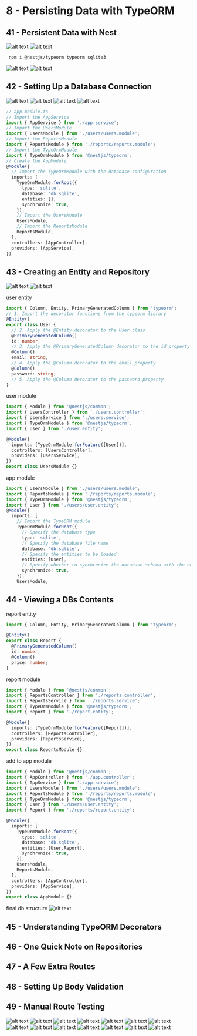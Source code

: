 # 8 - Persisting Data with TypeORM

## 41 - Persistent Data with Nest

![alt text](./Assets/images/set-01/76.png)
![alt text](./Assets/images/set-01/77.png)

```shell
 npm i @nestjs/typeorm typeorm sqlite3 
```

![alt text](./Assets/images/set-01/78.png)
![alt text](./Assets/images/set-01/79.png)
## 42 - Setting Up a Database Connection
![alt text](./Assets/images/set-01/80.png)
![alt text](./Assets/images/set-01/81.png)
![alt text](./Assets/images/set-01/82.png)
![alt text](./Assets/images/set-01/83.png)

```ts
// app.module.ts
// Import the AppService
import { AppService } from './app.service';
// Import the UsersModule
import { UsersModule } from './users/users.module';
// Import the ReportsModule
import { ReportsModule } from './reports/reports.module';
// Import the TypeOrmModule
import { TypeOrmModule } from '@nestjs/typeorm';
// Create the AppModule
@Module({
  // Import the TypeOrmModule with the database configuration
  imports: [
    TypeOrmModule.forRoot({
      type: 'sqlite',
      database: 'db.sqlite',
      entities: [],
      synchronize: true,
    }),
    // Import the UsersModule
    UsersModule,
    // Import the ReportsModule
    ReportsModule,
  ],
  controllers: [AppController],
  providers: [AppService],
})
```
## 43 - Creating an Entity and Repository
![alt text](./Assets/images/set-01/84.png)
![alt text](./Assets/images/set-01/85.png)

user entity
```ts
import { Column, Entity, PrimaryGeneratedColumn } from 'typeorm';
// 1. Import the decorator functions from the typeorm library
@Entity()
export class User {
  // 2. Apply the @Entity decorator to the User class
  @PrimaryGeneratedColumn()
  id: number;
  // 3. Apply the @PrimaryGeneratedColumn decorator to the id property
  @Column()
  email: string;
  // 4. Apply the @Column decorator to the email property
  @Column()
  password: string;
  // 5. Apply the @Column decorator to the password property
}
```

user module
```ts
import { Module } from '@nestjs/common';
import { UsersController } from './users.controller';
import { UsersService } from './users.service';
import { TypeOrmModule } from '@nestjs/typeorm';
import { User } from './user.entity';

@Module({
  imports: [TypeOrmModule.forFeature([User])],
  controllers: [UsersController],
  providers: [UsersService],
})
export class UsersModule {}
``` 

app module
```ts
import { UsersModule } from './users/users.module';
import { ReportsModule } from './reports/reports.module';
import { TypeOrmModule } from '@nestjs/typeorm';
import { User } from './users/user.entity';
@Module({
  imports: [
    // Import the TypeORM module
    TypeOrmModule.forRoot({
      // Specify the database type
      type: 'sqlite',
      // Specify the database file name
      database: 'db.sqlite',
      // Specify the entities to be loaded
      entities: [User],
      // Specify whether to synchronize the database schema with the entities
      synchronize: true,
    }),
    UsersModule,
```

## 44 - Viewing a DBs Contents
report entity
```ts
import { Column, Entity, PrimaryGeneratedColumn } from 'typeorm';

@Entity()
export class Report {
  @PrimaryGeneratedColumn()
  id: number;
  @Column()
  price: number;
}
```

report module
```ts
import { Module } from '@nestjs/common';
import { ReportsController } from './reports.controller';
import { ReportsService } from './reports.service';
import { TypeOrmModule } from '@nestjs/typeorm';
import { Report } from './report.entity';

@Module({
  imports: [TypeOrmModule.forFeature([Report])],
  controllers: [ReportsController],
  providers: [ReportsService],
})
export class ReportsModule {}

```

add to app module
```ts
import { Module } from '@nestjs/common';
import { AppController } from './app.controller';
import { AppService } from './app.service';
import { UsersModule } from './users/users.module';
import { ReportsModule } from './reports/reports.module';
import { TypeOrmModule } from '@nestjs/typeorm';
import { User } from './users/user.entity';
import { Report } from './reports/report.entity';

@Module({
  imports: [
    TypeOrmModule.forRoot({
      type: 'sqlite',
      database: 'db.sqlite',
      entities: [User,Report],
      synchronize: true,
    }),
    UsersModule,
    ReportsModule,
  ],
  controllers: [AppController],
  providers: [AppService],
})
export class AppModule {}
```
final db structure
![alt text](./Assets/images/set-01/86.png)
## 45 - Understanding TypeORM Decorators
## 46 - One Quick Note on Repositories
## 47 - A Few Extra Routes
## 48 - Setting Up Body Validation
## 49 - Manual Route Testing


![alt text](./Assets/images/set-01/87.png)
![alt text](./Assets/images/set-01/88.png)
![alt text](./Assets/images/set-01/89.png)
![alt text](./Assets/images/set-01/90.png)
![alt text](./Assets/images/set-01/91.png)
![alt text](./Assets/images/set-01/92.png)
![alt text](./Assets/images/set-01/93.png)
![alt text](./Assets/images/set-01/94.png)
![alt text](./Assets/images/set-01/95.png)
![alt text](./Assets/images/set-01/96.png)
![alt text](./Assets/images/set-01/97.png)
![alt text](./Assets/images/set-01/98.png)
![alt text](./Assets/images/set-01/99.png)
![alt text](./Assets/images/set-01/100.png)